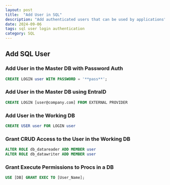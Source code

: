 ```yaml
---
layout: post
title:  "Add User in SQL"
description: "Add authenticated users that can be used by applications"
date: 2024-09-06
tags: sql user login authentication
category: SQL
---
```

## Add SQL User

### Add User in the Master DB with Password Auth

```sql
CREATE LOGIN user WITH PASSWORD = '**pass**';
```

### Add User in the Master DB using EntraID

```sql
CREATE LOGIN [user@company.com] FROM EXTERNAL PROVIDER
```

### Add User in the Working DB

```sql
CREATE USER user FOR LOGIN user
```

### Grant CRUD Access to the User in the Working DB

```sql
ALTER ROLE db_datareader ADD MEMBER user
ALTER ROLE db_datawriter ADD MEMBER user
```

### Grant Execute Permissions to Procs in a DB

```sql
USE [DB] GRANT EXEC TO [User_Name];
```

